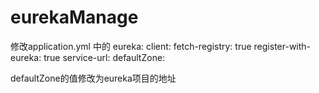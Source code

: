 # eurekaManage
修改application.yml 中的 
eureka:
  client:
    fetch-registry: true
    register-with-eureka: true
    service-url:
      defaultZone: 
			
defaultZone的值修改为eureka项目的地址
